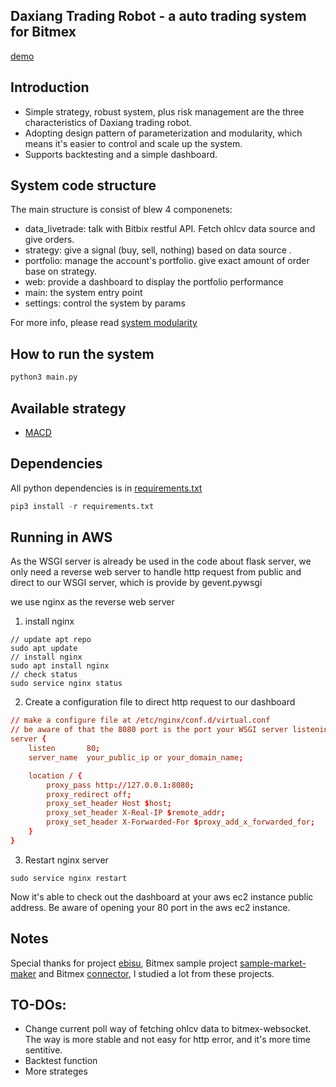 ## Daxiang Trading Robot - a auto trading system for Bitmex    
[demo](http://52.78.117.239/)

## Introduction    
- Simple strategy, robust system, plus risk management are the three characteristics of Daxiang trading robot.      
- Adopting design pattern of parameterization and modularity, which means it's easier to control and scale up the system.      
- Supports backtesting and a simple dashboard.   

## System code structure
The main structure is consist of blew 4 componenets:  
- data_livetrade: talk with Bitbix restful API. Fetch ohlcv data source and give orders. 
- strategy: give a signal (buy, sell, nothing) based on data source .
- portfolio: manage the account's portfolio. give exact amount of order base on strategy.
- web: provide a dashboard to display the portfolio performance
- main: the system entry point
- settings: control the system by params     

For more info, please read [system modularity](https://github.com/tw7613781/daxiang_trade/wiki/system-modularity)

## How to run the system  

```python
python3 main.py
```

## Available strategy
- [MACD](https://github.com/tw7613781/daxiang_trade/blob/master/strategy.py)

## Dependencies
All python dependencies is in [requirements.txt](https://github.com/tw7613781/daxiang_trade/blob/master/requirements.txt)
```python
pip3 install -r requirements.txt
```

## Running in AWS
As the WSGI server is already be used in the code about flask server, we only need a reverse web server to handle http request from public and direct to our WSGI server, which is provide by gevent.pywsgi   

we use nginx as the reverse web server

1. install nginx 
```shell
// update apt repo
sudo apt update
// install nginx
sudo apt install nginx
// check status
sudo service nginx status
```

2. Create a configuration file to direct http request to our dashboard
```conf
// make a configure file at /etc/nginx/conf.d/virtual.conf
// be aware of that the 8080 port is the port your WSGI server listening to
server {
    listen       80;
    server_name  your_public_ip or your_domain_name;

    location / {
        proxy_pass http://127.0.0.1:8080;
        proxy_redirect off;
        proxy_set_header Host $host;
        proxy_set_header X-Real-IP $remote_addr;
        proxy_set_header X-Forwarded-For $proxy_add_x_forwarded_for;
    }
}
```

3. Restart nginx server
```shell
sudo service nginx restart
```

Now it's able to check out the dashboard at your aws ec2 instance public address. Be aware of opening your 80 port in the aws ec2 instance.

## Notes   
Special thanks for project [ebisu](https://github.com/noda-sin/ebisu), Bitmex sample project [sample-market-maker](https://github.com/BitMEX/sample-market-maker) and Bitmex [connector](https://github.com/BitMEX/api-connectors), I studied a lot from these projects.

## TO-DOs:
- Change current poll way of fetching ohlcv data to bitmex-websocket. The way is more stable and not easy for http error, and it's more time sentitive.
- Backtest function
- More strateges